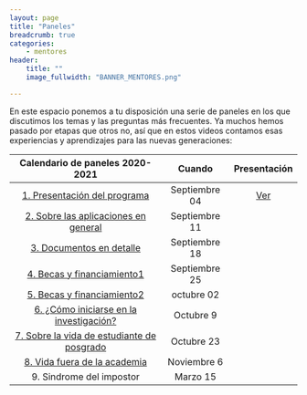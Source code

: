 ```yaml
---
layout: page
title: "Paneles"
breadcrumb: true
categories:
    - mentores
header:
    title: ""
    image_fullwidth: "BANNER_MENTORES.png"

---
```


En este espacio ponemos a tu disposición una serie de paneles en los que discutimos los temas y las
preguntas más frecuentes. Ya muchos hemos pasado por etapas que otros no, así que en estos videos
contamos esas experiencias y aprendizajes para las nuevas generaciones:


|      Calendario de paneles 2020-2021    |   Cuando    |   Presentación  |  
|:---------------------------------------:|:-------------:|:-------------:|
| [1. Presentación del programa](https://recastronomia.github.io/mentores/panel1/)               | Septiembre 04  | [Ver](https://recastronomia.github.io/docs/Inauguracion_Mentores_2021.pdf)  |
| [2. Sobre las aplicaciones en general](https://recastronomia.github.io/mentores/panel2/)       | Septiembre 11 |
| [3. Documentos en detalle](https://recastronomia.github.io/mentores/panel3/)                     | Septiembre 18 |
| [4. Becas y financiamiento1](https://recastronomia.github.io/mentores/panel4/)                  | Septiembre 25 |
| [5. Becas y financiamiento2](https://recastronomia.github.io/mentores/panel5/)                  | octubre 02 |
| [6. ¿Cómo iniciarse en la investigación?](https://recastronomia.github.io/mentores/panel6/)     | Octubre 9     |
| [7. Sobre la vida de estudiante de posgrado](https://recastronomia.github.io/mentores/panel7/) | Octubre 23    |
| [8. Vida fuera de la academia](https://recastronomia.github.io/mentores/panel8/)               | Noviembre 6   |
| 9. Sindrome del impostor                  | Marzo 15      |


